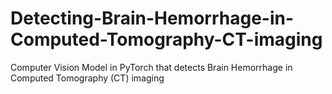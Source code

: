 # Detecting-Brain-Hemorrhage-in-Computed-Tomography-CT-imaging
Computer Vision Model in PyTorch that detects Brain Hemorrhage  in Computed Tomography (CT) imaging
